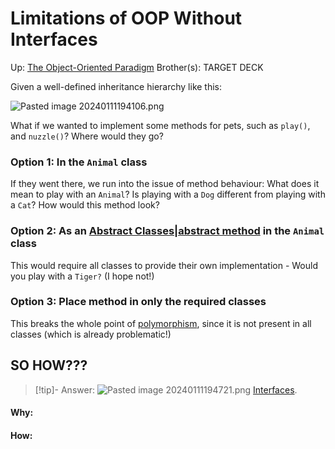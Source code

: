 # Limitations of OOP Without Interfaces

Up: [The Object-Oriented Paradigm](the_object-oriented_paradigm)
Brother(s):
TARGET DECK

Given a well-defined inheritance hierarchy like this:

![Pasted image 20240111194106.png](pasted_image_20240111194106.png)

What if we wanted to implement some methods for pets, such as `play()`, and `nuzzle()`? Where would they go?

### Option 1: In the `Animal` class

If they went there, we run into the issue of method behaviour: What does it mean to play with an `Animal`? Is playing with a `Dog` different from playing with a `Cat`? How would this method look?


### Option 2: As an [Abstract Classes|abstract method](abstract_classes|abstract_method) in the `Animal` class

This would require all classes to provide their own implementation - Would you play with a `Tiger?` (I hope not!)


### Option 3: Place method in only the required classes

This breaks the whole point of [polymorphism](polymorphism), since it is not present in all classes (which is already problematic!)

## SO HOW???

> [!tip]- Answer:
> ![Pasted image 20240111194721.png](pasted_image_20240111194721.png)
> [Interfaces](interfaces).

































#### Why:
#### How:









